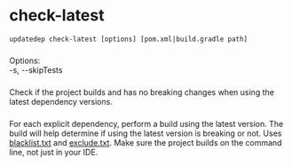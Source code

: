 # check-latest

```
updatedep check-latest [options] [pom.xml|build.gradle path]
```

###
 Options:\
 -s, --skipTests

###
Check if the project builds and has no breaking changes when using the latest dependency versions.

###
For each explicit dependency, perform a build using the latest version. The build will help determine if using the latest version is breaking or not. Uses [blacklist.txt](https://github.com/teamextension/updatedep/blob/main/actions/BLACKLIST.md) and [exclude.txt](https://github.com/teamextension/updatedep/blob/main/actions/EXCLUDE.md). Make sure the project builds on the command line, not just in your IDE.
